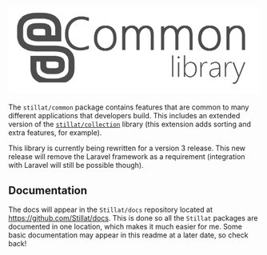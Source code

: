 ![](stillat_common.png)

The `stillat/common` package contains features that are common to many different applications that developers build. This includes an extended version of the [`stillat/collection`](https://github.com/Stillat/Collection) library (this extension adds sorting and extra features, for example).

This library is currently being rewritten for a version 3 release. This new release will remove the Laravel framework as a requirement (integration with Laravel will still be possible though).

## Documentation

The docs will appear in the `Stillat/docs` repository located at https://github.com/Stillat/docs. This is done so all the `Stillat` packages are documented in one location, which makes it much easier for me. Some basic documentation may appear in this readme at a later date, so check back!